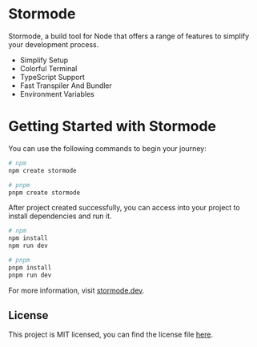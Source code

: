 # Stormode

Stormode, a build tool for Node that offers a range of features to simplify your development process.

-   Simplify Setup
-   Colorful Terminal
-   TypeScript Support
-   Fast Transpiler And Bundler
-   Environment Variables

# Getting Started with Stormode

You can use the following commands to begin your journey:

```bash
# npm
npm create stormode

# pnpm
pnpm create stormode
```

After project created successfully, you can access into your project to install dependencies and run it.

```bash
# npm
npm install
npm run dev

# pnpm
pnpm install
pnpm run dev
```

For more information, visit <a href="https://stormode.dev" target="_blank" rel="noreferrer noopener">stormode.dev</a>.

## License

This project is MIT licensed, you can find the license file <a href="https://github.com/stormode/stormode/blob/main/LICENSE" target="_blank" rel="noreferrer noopener" >here</a>.
